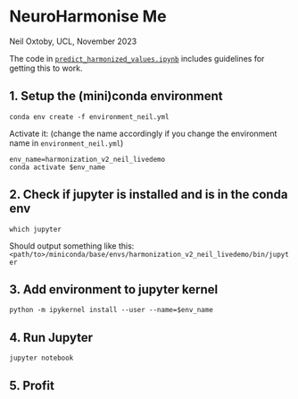 # NeuroHarmonise Me

Neil Oxtoby, UCL, November 2023

The code in [`predict_harmonized_values.ipynb`](./predict_harmonized_values.ipynb) includes guidelines for getting this to work.

## 1. Setup the (mini)conda environment

```
conda env create -f environment_neil.yml
``` 

Activate it: (change the name accordingly if you change the environment name in `environment_neil.yml`)

```
env_name=harmonization_v2_neil_livedemo
conda activate $env_name
```

## 2. Check if jupyter is installed and is in the conda env

```
which jupyter
```

Should output something like this: `<path/to>/miniconda/base/envs/harmonization_v2_neil_livedemo/bin/jupyter`

## 3. Add environment to jupyter kernel

```
python -m ipykernel install --user --name=$env_name
```

## 4. Run Jupyter

```
jupyter notebook
```

## 5. Profit